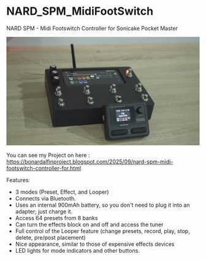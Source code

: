 # NARD_SPM_MidiFootSwitch
NARD SPM - Midi Footswitch Controller for Sonicake Pocket Master

![alt text](https://github.com/bonardalfin/MIDIFootSwitchSPM/blob/main/img/image.jpg?raw=true)


You can see my Project on here : https://bonardalfinproject.blogspot.com/2025/09/nard-spm-midi-footswitch-controller-for.html

Features:
- 3 modes (Preset, Effect, and Looper)
- Connects via Bluetooth.
- Uses an internal 900mAh battery, so you don't need to plug it into an adapter; just charge it.
- Access 64 presets from 8 banks
- Can turn the effects block on and off and access the tuner
- Full control of the Looper feature (change presets, record, play, stop, delete, pre/post placement)
- Nice appearance, similar to those of expensive effects devices
- LED lights for mode indicators and other buttons.
